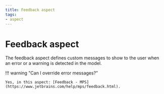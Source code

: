 ```yaml
---
title: Feedback aspect
tags:
- aspect
---
```


# Feedback aspect

The feedback aspect defines custom messages to show to the user when an error or a warning is detected in the model.

!!! warning "Can I override error messages?"

    Yes, in this aspect: [Feedback - MPS](https://www.jetbrains.com/help/mps/feedback.html).